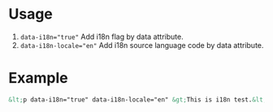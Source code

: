 
# Usage

 1. `data-i18n="true"` Add i18n flag by data attribute.
 2. `data-i18n-locale="en"` Add i18n source language code by data attribute.

# Example

```html
&lt;p data-i18n="true" data-i18n-locale="en" &gt;This is i18n test.&lt;/p&gt;
```
